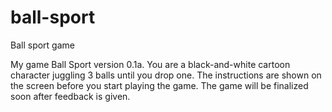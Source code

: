 # ball-sport
 Ball sport game 

My game Ball Sport version 0.1a.  You are a black-and-white cartoon character juggling 3 balls until you drop one.  The instructions are shown on the screen before you start playing the game.  The game will be finalized soon after feedback is given.
